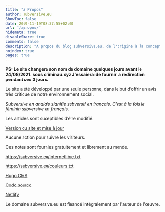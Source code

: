 ```yaml
---
title: "A Propos"
author: subversive.eu
ShowToc: false
date: 2019-11-19T08:37:55+02:00
url: "/apropos/"
hidemeta: true
disableShare: true
comments: false
description: "A propos du blog subversive.eu, de l'origine à la conception. Observons, les outils ( Développement, Hébergement, ... ), le financement, ainsi que vos droits."
noindex: true
pages: true
---
```


**PS: Le site changera son nom de domaine quelques jours avant le 24/08/2021. sous criminau.xyz
J'essaierai de fournir la redirection pendant ces 3 jours.**

Le site a été développé par une seule personne, dans le but d’offrir un avis très critique de notre environnement social.

*Subversive en anglais signifie subversif en français. C'est à la fois le féminin subversive en français.*

Les articles sont suceptibles d’être modifié.

[Version du site et mise à jour](https://github.com/criminau/site/releases)

Aucune action pour suivre les visiteurs.

Ces notes sont fournies gratuitement et librement au monde.

<https://subversive.eu/internetlibre.txt>

<https://subversive.eu/couleurs.txt>

[Hugo CMS](https://gohugo.io)

[Code source](https://github.com/criminau/site)

[Netlify](https://netlify.com/)

Le domaine subversive.eu est financé intégralement par l'auteur de l'œuvre.
